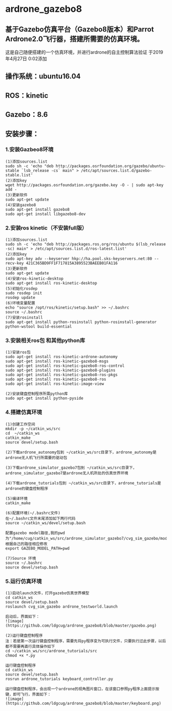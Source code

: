 # ardrone_gazebo8
## 基于Gazebo仿真平台（Gazebo8版本）和Parrot Ardrone2.0飞行器，搭建所需要的仿真环境。  
  
这是自己随便搭建的一个仿真环境，并进行ardrone的自主控制算法验证 于2019年4月27日 0:02添加

## 操作系统：ubuntu16.04  
## ROS：kinetic  
## Gazebo：8.6

## 安装步骤：  
### 1.安装Gazbeo8环境  
    (1)添加sources.list  
    sudo sh -c 'echo "deb http://packages.osrfoundation.org/gazebo/ubuntu-stable `lsb_release -cs` main" > /etc/apt/sources.list.d/gazebo-stable.list'
    (2)添加key
    wget http://packages.osrfoundation.org/gazebo.key -O - | sudo apt-key add -
    (3)更新软件
    sudo apt-get update
    (4)安装gazebo8
    sudo apt-get install gazebo8
    sudo apt-get install libgazebo8-dev
### 2.安装ros kinetic（不安装full版）  
    (1)添加sources.list
    sudo sh -c 'echo "deb http://packages.ros.org/ros/ubuntu $(lsb_release -sc) main" > /etc/apt/sources.list.d/ros-latest.list'
    (2)添加key
    sudo apt-key adv --keyserver hkp://ha.pool.sks-keyservers.net:80 --recv-key 421C365BD9FF1F717815A3895523BAEEB01FA116
    (3)更新软件
    sudo apt-get update
    (4)安装ros-kinetic-desktop
    sudo apt-get install ros-kinetic-desktop
    (5)初始化rosdep
    sudo rosdep init
    rosdep update
    (6)环境变量配置
    echo "source /opt/ros/kinetic/setup.bash" >> ~/.bashrc
    source ~/.bashrc
    (7)安装rosinstall
    sudo apt-get install python-rosinstall python-rosinstall-generator python-wstool build-essential  
### 3.安装相关ros包 和其他python库
    (1)安装ros包
    sudo apt-get install ros-kinetic-ardrone-autonomy
    sudo apt-get install ros-kinetic-gazebo8-msgs
    sudo apt-get install ros-kinetic-gazebo8-ros-control
    sudo apt-get install ros-kinetic-gazebo8-plugins
    sudo apt-get install ros-kinetic-gazebo8-ros-pkgs
    sudo apt-get install ros-kinetic-gazebo8-ros
    sudo apt-get install ros-kinetic-image-view  
    
    (2)安装键盘控制程序所需python库
    sudo apt-get install python-pyside
### 4.搭建仿真环境
    (1)创建工作空间
    mkdir -p ~/catkin_ws/src
    cd  ~/catkin_ws
    catkin_make
    source devel/setup.bash
    
    (2)下载ardrone_autonomy包到 ~/catkin_ws/src目录下，ardrone_autonomy是ardrone无人机飞行所需要的驱动包
    
    (3)下载ardrone_simulator_gazebo7包到 ~/catkin_ws/src目录下，ardrone_simulator_gazebo7是ardrone无人机所处的仿真世界环境
    
    (4)下载ardrone_tutorials包到 ~/catkin_ws/src目录下，ardrone_tutorials是ardrone的键盘控制程序
    
    (5)编译环境
    catkin_make
    
    (6)配置环境(~/.bashrc文件)
    在~/.bashrc文件末尾添加如下两行代码
    source ~/catkin_ws/devel/setup.bash
    
    配置gazebo model路径,我的pwd为"/home/cug/catkin_ws/src/ardrone_simulator_gazebo7/cvg_sim_gazebo/models",根据自己的路径相应修改
    export GAZEBO_MODEL_PATH=pwd
    
    (7)Source 环境
    source ~/.bashrc
    source devel/setup.bash  
### 5.运行仿真环境
    (1)启动launch文件，打开gazebo仿真世界模型
    cd catkin_ws
    source devel/setup.bash
    roslaunch cvg_sim_gazebo ardrone_testworld.launch
    
    启动后，界面如下：
    ![image](https://github.com/ldgcug/ardrone_gazebo8/blob/master/gazebo.png)
    
    (2)运行键盘控制程序
    注：若是第一次运行键盘控制程序，需要先将py程序变为可执行文件，只要执行过此步骤，以后都不需要再直行具体操作如下
    cd ~/catkin_ws/src/ardrone_tutorials/src
    chmod +x *.py
    
    运行键盘控制程序
    cd catkin_ws
    source devel/setup.bash
    rosrun ardrone_tutorials keyboard_controller.py
    
    运行键盘控制程序，会出现一个ardrone的视角图片窗口，在该窗口参照py程序上面提示按键，即可飞行，界面如下：
    ![image](https://github.com/ldgcug/ardrone_gazebo8/blob/master/keyboard.png)


    
